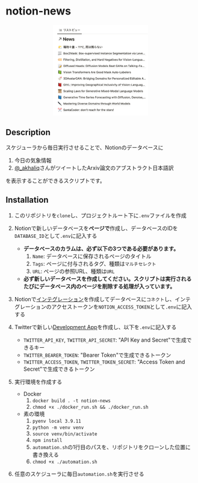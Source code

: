 # notion-news

<p align="center">
  <img src="docs/image_1.png" width=50%>
</p>

## Description

スケジューラから毎日実行させることで、Notionのデータベースに

1. 今日の気象情報
2. [@_akhaliq](https://twitter.com/_akhaliq)さんがツイートしたArxiv論文のアブストラクト日本語訳

を表示することができるスクリプトです。

## Installation

1. このリポジトリを`clone`し、プロジェクトルート下に`.env`ファイルを作成

2. Notionで新しいデータベースを**ページで**作成し、データベースのIDを`DATABASE_ID`として`.env`に記入する
    * **データベースのカラムは、必ず以下の3つである必要があります。**
      1. `Name`: データベースに保存されるページのタイトル
      2. `Tags`: ページに付与されるタグ、種類は`マルチセレクト`
      3. `URL`: ページの参照URL、種類は`URL`
    * **必ず新しいデータベースを作成してください。スクリプトは実行されるたびにデータベース内のページを削除する処理が入っています。**

3. Notionで[インテグレーション](https://www.notion.so/my-integrations)を作成してデータベースに`コネクト`し、インテグレーションのアクセストークンを`NOTION_ACCESS_TOKEN`として`.env`に記入する

4. Twitterで新しい[Development App](https://developer.twitter.com/en/portal/dashboard)を作成し、以下を`.env`に記入する
    * `TWITTER_API_KEY`, `TWITTER_API_SECRET`: "API Key and Secret"で生成できるキー
    * `TWITTER_BEARER_TOKEN`: "Bearer Token"で生成できるトークン
    * `TWITTER_ACCESS_TOKEN`, `TWITTER_TOKEN_SECRET`: "Access Token and Secret"で生成できるトークン

5. 実行環境を作成する
    * Docker
      1. `docker build . -t notion-news`
      2. `chmod +x ./docker_run.sh && ./docker_run.sh`
    * 素の環境
      1. `pyenv local 3.9.11`
      2. `python -m venv venv`
      3. `source venv/bin/activate`
      4. `npm install`
      5. `automation.sh`の1行目のパスを、リポジトリをクローンした位置に書き換える
      6. `chmod +x ./automation.sh`

6. 任意のスケジューラに毎日`automation.sh`を実行させる
